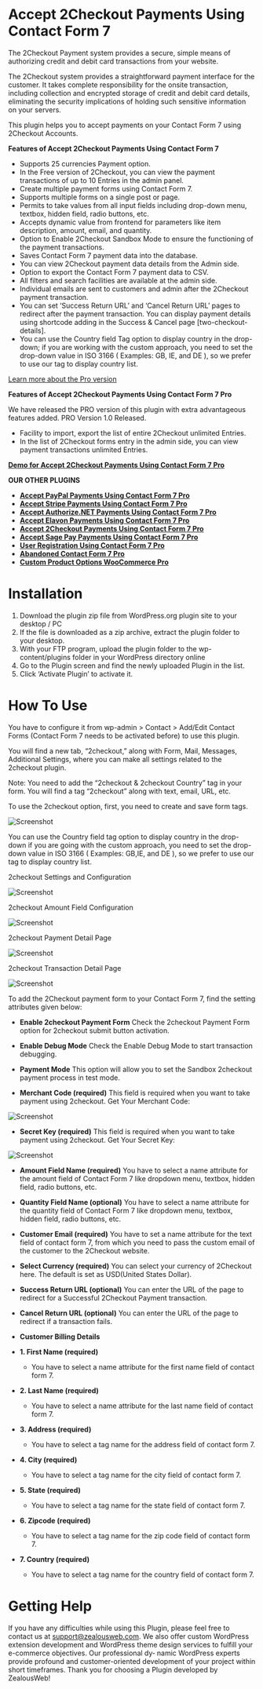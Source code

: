 # Accept 2Checkout Payments Using Contact Form 7
The 2Checkout Payment system provides a secure, simple means of authorizing credit and debit card transactions from your website.

The 2Checkout system provides a straightforward payment interface for the customer. It takes complete responsibility for the onsite transaction, including collection and encrypted storage of credit and debit card details, eliminating the security implications of holding such sensitive information on your servers.

This plugin helps you to accept payments on your Contact Form 7 using 2Checkout Accounts.

**Features of Accept 2Checkout Payments Using Contact Form 7**

- Supports 25 currencies Payment option.
- In the Free version of 2Checkout, you can view the payment transactions of up to 10 Entries in the admin panel.
- Create multiple payment forms using Contact Form 7.
- Supports multiple forms on a single post or page.
- Permits to take values from all input fields including drop-down menu, textbox, hidden field, radio buttons, etc.
- Accepts dynamic value from frontend for parameters like item description, amount, email, and quantity.
- Option to Enable 2Checkout Sandbox Mode to ensure the functioning of the payment transactions.
- Saves Contact Form 7 payment data into the database.
- You can view 2Checkout payment data details from the Admin side.
- Option to export the Contact Form 7 payment data to CSV.
- All filters and search facilities are available at the admin side.
- Individual emails are sent to customers and admin after the 2Checkout payment transaction.
- You can set ‘Success Return URL’ and ‘Cancel Return URL’ pages to redirect after the payment transaction. You can display payment details using shortcode adding in the Success & Cancel page [two-checkout-details].
- You can use the Country field Tag option to display country in the drop-down; if you are working with the custom approach, you need to set the drop-down value in ISO 3166 ( Examples: GB, IE, and DE ), so we prefer to use our tag to display country list.

[Learn more about the Pro version](https://store.zealousweb.com/generate-pdf-using-contact-form-7-pro)

**Features of Accept 2Checkout Payments Using Contact Form 7 Pro**

We have released the PRO version of this plugin with extra advantageous features added. PRO Version 1.0 Released.

- Facility to import, export the list of entire 2Checkout unlimited Entries.
- In the list of 2Checkout forms entry in the admin side, you can view payment transactions unlimited Entries.

<strong>[Demo for Accept 2Checkout Payments Using Contact Form 7 Pro](https://demo.zealousweb.com/wordpress-plugins/accept-2checkout-payments-using-contact-form-7/)</strong>

**OUR OTHER PLUGINS**

* <strong>[Accept PayPal Payments Using Contact Form 7 Pro](https://store.zealousweb.com/accept-paypal-payments-using-contact-form-7-pro)</strong>
* <strong>[Accept Stripe Payments Using Contact Form 7 Pro](https://store.zealousweb.com/accept-stripe-payments-using-contact-form-7-pro)</strong>
* <strong>[Accept Authorize.NET Payments Using Contact Form 7 Pro](https://store.zealousweb.com/accept-authorize-net-payments-using-contact-form-7-pro)</strong>
* <strong>[Accept Elavon Payments Using Contact Form 7 Pro](https://store.zealousweb.com/accept-elavon-payments-using-contact-form-7-pro)</strong>
* <strong>[Accept 2Checkout Payments Using Contact Form 7 Pro](https://store.zealousweb.com/accept-2checkout-payments-using-contact-form-7-pro)</strong>
* <strong>[Accept Sage Pay Payments Using Contact Form 7 Pro](https://store.zealousweb.com/accept-sage-pay-opayo-payments-using-contact-form-7-pro)</strong>
* <strong>[User Registration Using Contact Form 7 Pro](https://store.zealousweb.com/user-registration-using-contact-form-7-pro)</strong>
* <strong>[Abandoned Contact Form 7 Pro](https://store.zealousweb.com/abandoned-contact-form-7-pro)</strong>
* <strong>[Custom Product Options WooCommerce Pro](https://store.zealousweb.com/wordpress-plugins/custom-product-options-woocommerce-pro)</strong>


# Installation
1. Download the plugin zip file from WordPress.org plugin site to your desktop / PC
2. If the file is downloaded as a zip archive, extract the plugin folder to your desktop.
3. With your FTP program, upload the plugin folder to the wp-content/plugins folder in your WordPress directory online
4. Go to the Plugin screen and find the newly uploaded Plugin in the list.
5. Click ‘Activate Plugin’ to activate it.

# How To Use
You have to configure it from wp-admin > Contact > Add/Edit Contact Forms (Contact Form 7 needs to be activated before) to use this plugin.

You will find a new tab, “2checkout,” along with Form, Mail, Messages, Additional Settings, where you can make all settings related to the 2checkout plugin.

Note: You need to add the “2checkout & 2checkout Country” tag in your form. You will find a tag “2checkout” along with text, email, URL, etc.

To use the 2checkout option, first, you need to create and save form tags.

![Screenshot](resources/img/image-1.png)

You can use the Country field tag option to display country in the drop-down if you are going with the custom approach, you need to set the drop-down value in ISO 3166 ( Examples: GB,IE, and DE ), so we prefer to use our tag to display country list.

2checkout Settings and Configuration

![Screenshot](resources/img/image-2.png)

2checkout Amount Field Configuration

![Screenshot](resources/img/image-3.png)

2checkout Payment Detail Page

![Screenshot](resources/img/image-4.png)

2checkout Transaction Detail Page

![Screenshot](resources/img/image-5.png)

To add the 2Checkout payment form to your Contact Form 7, find the setting attributes given below:

- **Enable 2checkout Payment Form**
 Check the 2checkout Payment Form option for 2checkout submit button activation.
 
 - **Enable Debug Mode**
 Check the Enable Debug Mode to start transaction debugging.
 
  - **Payment Mode**
 This option will allow you to set the Sandbox 2checkout payment process in test mode.
 
 - **Merchant Code (required)**
 This field is required when you want to take payment using 2checkout.
 Get Your Merchant Code:
 
![Screenshot](resources/img/image-6.png)

- **Secret Key (required)**
 This field is required when you want to take payment using 2checkout.
Get Your Secret Key:

![Screenshot](resources/img/image-7.png)

 - **Amount Field Name (required)**
 You have to select a name attribute for the amount field of Contact Form 7 like dropdown menu, textbox, hidden field, radio buttons, etc.
 
 - **Quantity Field Name (optional)**
 You have to select a name attribute for the quantity field of Contact Form 7 like dropdown menu, textbox, hidden field, radio buttons, etc.
 
 - **Customer Email (required)**
 You have to set a name attribute for the text field of contact form 7, from which you need to pass the custom email of the customer to the 2Checkout website.
 
 - **Select Currency (required)**
 You can select your currency of 2Checkout here. The default is set as USD(United States Dollar).
 
  - **Success Return URL (optional)**
 You can enter the URL of the page to redirect for a Successful 2Checkout Payment transaction.
 
 - **Cancel Return URL (optional)**
 You can enter the URL of the page to redirect if a transaction fails.

- **Customer Billing Details**

- **1. First Name (required)**
  - You have to select a name attribute for the first name field of contact form 7.

- **2. Last Name (required)**
  - You have to select a name attribute for the last name field of contact form 7.

- **3. Address (required)**
  - You have to select a tag name for the address field of contact form 7.

- **4. City (required)**
  - You have to select a tag name for the city field of contact form 7.

- **5. State (required)**
  - You have to select a tag name for the state field of contact form 7.

- **6. Zipcode (required)**
  - You have to select a tag name for the zip code field of contact form 7.

- **7. Country (required)**
  - You have to select a tag name for the country field of contact form 7.
 
# Getting Help
If you have any difficulties while using this Plugin, please feel free to contact us at support@zealousweb.com. We also offer custom WordPress extension development and WordPress theme design services to fulfill your e-commerce objectives. Our professional dy‐ namic WordPress experts provide profound and customer-oriented development of your project within short timeframes. Thank you for choosing a Plugin developed by ZealousWeb!
